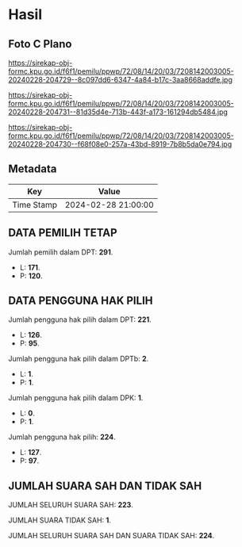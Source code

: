 # Hasil

## Foto C Plano

https://sirekap-obj-formc.kpu.go.id/f6f1/pemilu/ppwp/72/08/14/20/03/7208142003005-20240228-204729--8c097dd6-6347-4a84-b17c-3aa8668addfe.jpg

https://sirekap-obj-formc.kpu.go.id/f6f1/pemilu/ppwp/72/08/14/20/03/7208142003005-20240228-204731--81d35d4e-713b-443f-a173-161294db5484.jpg

https://sirekap-obj-formc.kpu.go.id/f6f1/pemilu/ppwp/72/08/14/20/03/7208142003005-20240228-204730--f68f08e0-257a-43bd-8919-7b8b5da0e794.jpg


## Metadata

| Key        | Value               |
| ---------- | ------------------- |
| Time Stamp | 2024-02-28 21:00:00 |


## DATA PEMILIH TETAP

Jumlah pemilih dalam DPT: **291**.
 * L: **171**.
 * P: **120**.

## DATA PENGGUNA HAK PILIH

Jumlah pengguna hak pilih dalam DPT: **221**.
 * L: **126**.
 * P: **95**.

Jumlah pengguna hak pilih dalam DPTb: **2**.
 * L: **1**.
 * P: **1**.

Jumlah pengguna hak pilih dalam DPK: **1**.
 * L: **0**.
 * P: **1**.

Jumlah pengguna hak pilih: **224**.
 * L: **127**.
 * P: **97**.

## JUMLAH SUARA SAH DAN TIDAK SAH

JUMLAH SELURUH SUARA SAH: **223**.

JUMLAH SUARA TIDAK SAH: **1**.

JUMLAH SELURUH SUARA SAH DAN SUARA TIDAK SAH: **224**.


